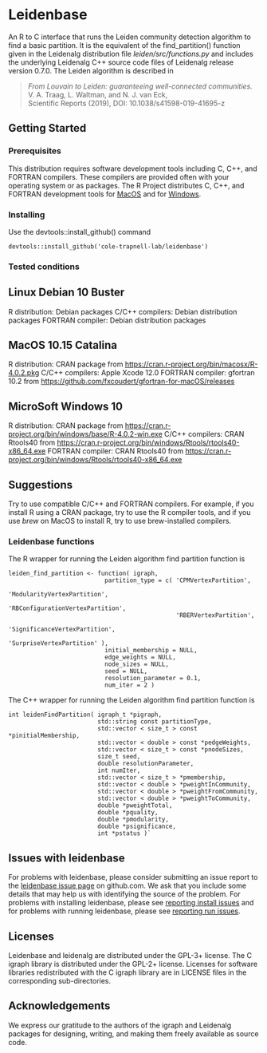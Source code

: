 # Leidenbase

An R to C interface that runs the Leiden community detection algorithm to find a basic partition. It is the equivalent of the find_partition() function given in the Leidenalg distribution file *leiden/src/functions.py* and includes the underlying Leidenalg C++ source code files of Leidenalg release version 0.7.0. The Leiden algorithm is described in

> *From Louvain to Leiden: guaranteeing well-connected communities.*  
   V. A. Traag, L. Waltman, and N. J. van Eck,  
   Scientific Reports (2019), DOI: 10.1038/s41598-019-41695-z  


## Getting Started

### Prerequisites

This distribution requires software development tools including C, C++, and FORTRAN compilers. These compilers are provided often with your operating system or as packages. The R Project distributes C, C++, and FORTRAN development tools for [MacOS](https://cran.r-project.org/bin/macosx/tools/) and for [Windows](https://cran.r-project.org/bin/windows/Rtools/).

### Installing
  
Use the devtools::install_github() command

```
devtools::install_github('cole-trapnell-lab/leidenbase')
```

### Tested conditions

## Linux Debian 10 Buster

R distribution: Debian packages
C/C++ compilers: Debian distribution packages
FORTRAN compiler: Debian distribution packages

## MacOS 10.15 Catalina

R distribution: CRAN package from https://cran.r-project.org/bin/macosx/R-4.0.2.pkg
C/C++ compilers: Apple Xcode 12.0
FORTRAN compiler: gfortran 10.2 from https://github.com/fxcoudert/gfortran-for-macOS/releases

## MicroSoft Windows 10

R distribution: CRAN package from https://cran.r-project.org/bin/windows/base/R-4.0.2-win.exe
C/C++ compilers: CRAN Rtools40 from https://cran.r-project.org/bin/windows/Rtools/rtools40-x86_64.exe
FORTRAN compiler: CRAN Rtools40 from https://cran.r-project.org/bin/windows/Rtools/rtools40-x86_64.exe

## Suggestions

Try to use compatible C/C++ and FORTRAN compilers. For example, if you install R using a CRAN package, try to use the R compiler tools, and if you use *brew* on MacOS to install R, try to use brew-installed compilers.

### Leidenbase functions

The R wrapper for running the Leiden algorithm find partition function is  

    leiden_find_partition <- function( igraph,
                               partition_type = c( 'CPMVertexPartition',
                                                   'ModularityVertexPartition',
                                                   'RBConfigurationVertexPartition',
                                                   'RBERVertexPartition',
                                                   'SignificanceVertexPartition',
                                                   'SurpriseVertexPartition' ),
                               initial_membership = NULL,
                               edge_weights = NULL,
                               node_sizes = NULL,
                               seed = NULL,
                               resolution_parameter = 0.1,
                               num_iter = 2 )

The C++ wrapper for running the Leiden algorithm find partition function
is  

    int leidenFindPartition( igraph_t *pigraph,
                             std::string const partitionType,
                             std::vector < size_t > const *pinitialMembership,
                             std::vector < double > const *pedgeWeights,
                             std::vector < size_t > const *pnodeSizes,
                             size_t seed,
                             double resolutionParameter,
                             int numIter,
                             std::vector < size_t > *pmembership,
                             std::vector < double > *pweightInCommunity,
                             std::vector < double > *pweightFromCommunity,
                             std::vector < double > *pweightToCommunity,
                             double *pweightTotal,
                             double *pquality,
                             double *pmodularity,
                             double *psignificance,
                             int *pstatus )`

## Issues with leidenbase

For problems with leidenbase, please consider submitting an issue report to the [leidenbase issue page](https://github.com/cole-trapnell-lab/leidenbase/issues) on github.com. We ask that you include some details that may help us with identifying the source of the problem. For problems with installing leidenbase, please see [reporting install issues](doc/issue_report_install.md)  and for problems with running leidenbase, please see [reporting run issues](doc/issue_report_run.md).

## Licenses

Leidenbase and leidenalg are distributed under the GPL-3+ license. The C igraph library is distributed under the GPL-2+ license. Licenses for software libraries redistributed with the C igraph library are in LICENSE files in the corresponding sub-directories.

## Acknowledgements

We express our gratitude to the authors of the igraph and Leidenalg packages for designing, writing, and making them freely available as source code.



